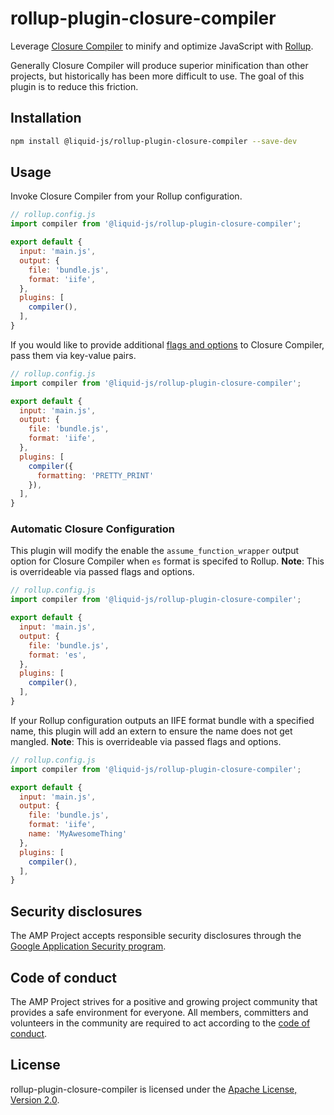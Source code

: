 # rollup-plugin-closure-compiler

Leverage [Closure Compiler](https://developers.google.com/closure/compiler/) to minify and optimize JavaScript with [Rollup](https://rollupjs.org/guide/en).

Generally Closure Compiler will produce superior minification than other projects, but historically has been more difficult to use. The goal of this plugin is to reduce this friction.

## Installation

```bash
npm install @liquid-js/rollup-plugin-closure-compiler --save-dev
```

## Usage

Invoke Closure Compiler from your Rollup configuration.

```js
// rollup.config.js
import compiler from '@liquid-js/rollup-plugin-closure-compiler';

export default {
  input: 'main.js',
  output: {
    file: 'bundle.js',
    format: 'iife',
  },
  plugins: [
    compiler(),
  ],
}
```

If you would like to provide additional [flags and options](https://github.com/google/closure-compiler/wiki/Flags-and-Options) to Closure Compiler, pass them via key-value pairs.

```js
// rollup.config.js
import compiler from '@liquid-js/rollup-plugin-closure-compiler';

export default {
  input: 'main.js',
  output: {
    file: 'bundle.js',
    format: 'iife',
  },
  plugins: [
    compiler({
      formatting: 'PRETTY_PRINT'
    }),
  ],
}
```

### Automatic Closure Configuration

This plugin will modify the enable the `assume_function_wrapper` output option for Closure Compiler when `es` format is specifed to Rollup. **Note**: This is overrideable via passed flags and options.

```js
// rollup.config.js
import compiler from '@liquid-js/rollup-plugin-closure-compiler';

export default {
  input: 'main.js',
  output: {
    file: 'bundle.js',
    format: 'es',
  },
  plugins: [
    compiler(),
  ],
}
```

If your Rollup configuration outputs an IIFE format bundle with a specified name, this plugin will add an extern to ensure the name does not get mangled. **Note**: This is overrideable via passed flags and options.

```js
// rollup.config.js
import compiler from '@liquid-js/rollup-plugin-closure-compiler';

export default {
  input: 'main.js',
  output: {
    file: 'bundle.js',
    format: 'iife',
    name: 'MyAwesomeThing'
  },
  plugins: [
    compiler(),
  ],
}
```

## Security disclosures

The AMP Project accepts responsible security disclosures through the [Google Application Security program](https://www.google.com/about/appsecurity/).

## Code of conduct

The AMP Project strives for a positive and growing project community that provides a safe environment for everyone.  All members, committers and volunteers in the community are required to act according to the [code of conduct](.github/CODE_OF_CONDUCT.md).

## License

rollup-plugin-closure-compiler is licensed under the [Apache License, Version 2.0](LICENSE).
